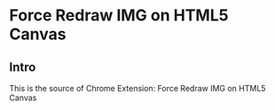 Force Redraw IMG on HTML5 Canvas
================================

Intro
---------------------

This is the source of Chrome Extension: Force Redraw IMG on HTML5 Canvas

